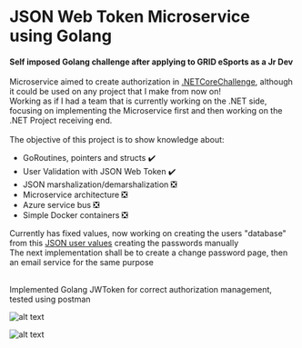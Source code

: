 # JSON Web Token Microservice using Golang
#### Self imposed Golang challenge after applying to GRID eSports as a Jr Dev<br>
Microservice aimed to create authorization in [.NETCoreChallenge](https://github.com/SebastianRaiquenParisi/.NETCoreChallenge), although it could be used on any project that I make from now on!<br>
Working as if I had a team that is currently working on the .NET side, focusing on implementing the Microservice first and then working on the .NET Project receiving end.<br><br>
The objective of this project is to show knowledge about:<br>
* GoRoutines, pointers and structs :heavy_check_mark:
* User Validation with JSON Web Token :heavy_check_mark:
* JSON marshalization/demarshalization :negative_squared_cross_mark:
* Microservice architecture :negative_squared_cross_mark:
* Azure service bus :negative_squared_cross_mark:
* Simple Docker containers :negative_squared_cross_mark:

Currently has fixed values, now working on creating the users "database" from this [JSON user values](https://reqres.in/api/users) creating the passwords manually<br>
The next implementation shall be to create a change password page, then an email service for the same purpose<br><br>

 
  Implemented Golang JWToken for correct authorization management, tested using postman<br>

![alt text](https://github.com/SebastianRaiquenParisi/JWT-Golang-Microservice/blob/main/documentation-images/JWT-pm-login.png?raw=true)

![alt text](https://github.com/SebastianRaiquenParisi/JWT-Golang-Microservice/blob/main/documentation-images/JWT-pm-validate.png?raw=true)






